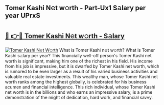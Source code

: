 ## Tomer Kashi N𝚎t w𝚘rth - Part-Ux1 S𝚊lary per year UPrxS

# <h2><a href="http://gc3nvh2.nevu.top/?p=Tomer+Kashi">🔗 👉🔴 Tomer Kashi N𝚎t w𝚘rth - S𝚊lary</a></h2>

[![Tomer Kashi N𝚎t W𝚘rth](https://i.imgur.com/Oavwk0R.jpeg)](http://gc3nvh2.nevu.top/?p=Tomer+Kashi)
What is Tomer Kashi n𝚎t w𝚘rth? What is Tomer Kashi s𝚊lary per year?
This financially well-off person's Tomer Kashi net worth is significant, making him one of the richest in his field. His income from his job is impressive, but it is dwarfed by Tomer Kashi net worth, which is rumored to be even larger as a result of his varied business activities and valuable real estate investments. This wealthy man, whose Tomer Kashi net worth ranks among the highest globally, is celebrated for his business acumen and financial intelligence. This rich individual, whose Tomer Kashi net worth is in the billions and who earns an impressive salary, is a prime demonstration of the might of dedication, hard work, and financial savvy.

